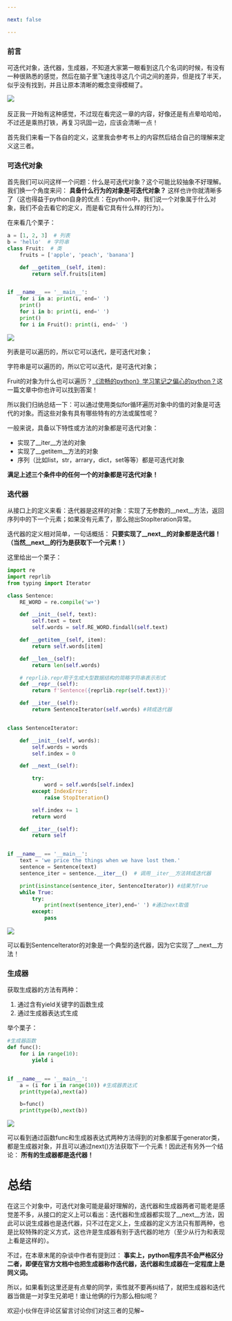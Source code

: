 ```yaml
---

next: false

---
```




<BlogInfo id="775" title="《流畅的python》学习笔记之可迭代的对象，迭代器和生成器" author="白日梦想猿" pv=0 read_times=0 pre_cost_time="148" category="《流畅的python》" tag_list="['可迭代对象', '              生成器', '              迭代器']" create_time="2022.04.18 09:26:41.331954" update_time="2022.04.19 16:35:35" />

###  前言

可迭代对象，迭代器，生成器，不知道大家第一眼看到这几个名词的时候，有没有一种很熟悉的感觉，然后在脑子里飞速找寻这几个词之间的差异，但是找了半天，似乎没有找到，并且让原本清晰的概念变得模糊了。

![](https://img-blog.csdnimg.cn/ebf3d26736ac4ac7aac77767ebc2483a.gif)​

反正我一开始有这种感觉，不过现在看完这一章的内容，好像还是有点晕哈哈哈，不过还是乘热打铁，再复习巩固一边，应该会清晰一点！

首先我们来看一下各自的定义，这里我会参考书上的内容然后结合自己的理解来定义这三者。

### 可迭代对象

首先我们可以问这样一个问题：什么是可迭代对象？这个可能比较抽象不好理解。我们换一个角度来问： **具备什么行为的对象是可迭代对象？**
这样也许你就清晰多了（这也得益于python自身的优点：在python中，我们说一个对象属于什么对象，我们不会去看它的定义，而是看它具有什么样的行为）。

在来看几个栗子：

```python
a = [1, 2, 3]  # 列表
b = 'hello'  # 字符串
class Fruit:  # 类
    fruits = ['apple', 'peach', 'banana']

    def __getitem__(self, item):
        return self.fruits[item]


if __name__ == '__main__':
    for i in a: print(i, end=' ')
    print()
    for i in b: print(i, end=' ')
    print()
    for i in Fruit(): print(i, end=' ')
```


![](http://www.lll.plus/media/image/2022/04/18/image-20220418092637-1.png)

列表是可以遍历的，所以它可以迭代，是可迭代对象；

字符串是可以遍历的，所以它可以迭代，是可迭代对象；

Fruit的对象为什么也可以遍历？[《流畅的python》学习笔记之偏心的python？](https://blog.csdn.net/max_LLL/article/details/123917017?spm=1001.2014.3001.5501
"《流畅的python》学习笔记之偏心的python？")这一篇文章中你也许可以找到答案！

所以我们归纳总结一下：可以通过使用类似for循环遍历对象中的值的对象是可迭代的对象。而这些对象有具有哪些特有的方法或属性呢？

一般来说，具备以下特性或方法的对象都是可迭代对象：

  * 实现了__iter__方法的对象
  * 实现了__getitem__方法的对象
  * 序列（比如list，str，arrary，dict，set等等）都是可迭代对象

**满足上述三个条件中的任何一个的对象都是可迭代对象！**

### 迭代器

从接口上的定义来看：迭代器是这样的对象：实现了无参数的__next__方法，返回序列中的下一个元素；如果没有元素了，那么抛出StopIteration异常。

迭代器的定义相对简单，一句话概括： **只要实现了__next__的对象都是迭代器！（当然__next__的行为是获取下一个元素！）**

这里给出一个栗子：


```python
import re
import reprlib
from typing import Iterator

class Sentence:
    RE_WORD = re.compile('w+')

    def __init__(self, text):
        self.text = text
        self.words = self.RE_WORD.findall(self.text)

    def __getitem__(self, item):
        return self.words[item]

    def __len__(self):
        return len(self.words)

    # reprlib.repr用于生成大型数据结构的简略字符串表示形式
    def __repr__(self):
        return f'Sentence({reprlib.repr(self.text)})'

    def __iter__(self):
        return SentenceIterator(self.words) #转成迭代器


class SentenceIterator:

    def __init__(self, words):
        self.words = words
        self.index = 0

    def __next__(self):

        try:
            word = self.words[self.index]
        except IndexError:
            raise StopIteration()

        self.index += 1
        return word

    def __iter__(self):
        return self


if __name__ == '__main__':
    text = 'we price the things when we have lost them.'
    sentence = Sentence(text)
    sentence_iter = sentence.__iter__()  # 调用__iter__方法转成迭代器

    print(isinstance(sentence_iter, SentenceIterator)) #结果为True
    while True:
        try:
            print(next(sentence_iter),end=' ') #通过next取值
        except:
            pass
```


![](https://img-blog.csdnimg.cn/3fe37dea7493404793bf346a748d97a3.png?x-oss-process=image/watermark,type_d3F5LXplbmhlaQ,shadow_50,text_Q1NETiBAbGl0dGxl5LquXw==,size_20,color_FFFFFF,t_70,g_se,x_16)

 可以看到SentenceIterator的对象是一个典型的迭代器，因为它实现了__next__方法！


### 生成器

获取生成器的方法有两种：

  1. 通过含有yield关键字的函数生成
  2. 通过生成器表达式生成

举个栗子：


```python
#生成器函数
def func():
    for i in range(10):
        yield i


if __name__ == '__main__':
    a = (i for i in range(10)) #生成器表达式
    print(type(a),next(a))

    b=func()
    print(type(b),next(b))
```


![](https://img-blog.csdnimg.cn/b51b2c9ce06049cbb16f72293dc93a39.png?x-oss-process=image/watermark,type_d3F5LXplbmhlaQ,shadow_50,text_Q1NETiBAbGl0dGxl5LquXw==,size_16,color_FFFFFF,t_70,g_se,x_16)

可以看到通过函数func和生成器表达式两种方法得到的对象都属于generator类，都是生成器对象，并且可以通过next()方法获取下一个元素！因此还有另外一个结论：
**所有的生成器都是迭代器！**

# 总结

在这三个对象中，可迭代对象可能是最好理解的，迭代器和生成器两者可能老是感觉差不多，从接口的定义上可以看出：迭代器和生成器都实现了__next__方法，因此可以说生成器也是迭代器，只不过在定义上，生成器的定义方法只有那两种，也是比较特殊的定义方式，这也许是生成器有别于迭代器的地方（至少从行为和表现上看是这样的）。

不过，在本章末尾的杂谈中作者有提到过：
**事实上，python程序员不会严格区分二者，即便在官方文档中也把生成器称作迭代器，迭代器和生成器在一定程度上是同义词。**

所以，如果看到这里还是有点晕的同学，索性就不要再纠结了，就把生成器和迭代器当做是一对孪生兄弟吧！谁让他俩的行为那么相似呢？

欢迎小伙伴在评论区留言讨论你们对这三者的见解~



<ActionBox />

